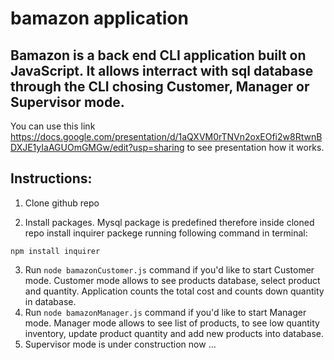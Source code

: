 # **bamazon application**

## Bamazon is a back end CLI application built on JavaScript. It allows interract with sql database through the CLI chosing Customer, Manager or Supervisor mode.

You can use this link https://docs.google.com/presentation/d/1aQXVM0rTNVn2oxEOfi2w8RtwnBDXJE1yIaAGUOmGMGw/edit?usp=sharing to see presentation how it works.

## Instructions:

1. Clone github repo

2. Install packages. Mysql package is predefined therefore inside cloned repo install inquirer packege running following command in terminal:
```
npm install inquirer
```
3. Run ```node bamazonCustomer.js``` command if you'd like to start Customer mode. Customer mode allows to see products database, select product and quantity. Application counts the total cost and counts down quantity in database.
4. Run ```node bamazonManager.js``` command if you'd like to start Manager mode. Manager mode allows to see list of products, to see low quantity inventory, update product quantity and add new products into database.
5. Supervisor mode is under construction now ...


